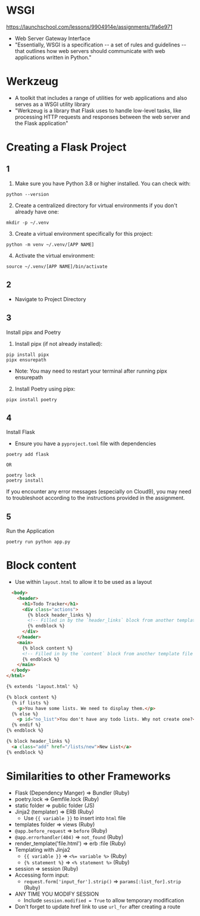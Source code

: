 # WSGI
https://launchschool.com/lessons/9904914e/assignments/1fa6e971

- Web Server Gateway Interface
- "Essentially, WSGI is a specification -- a set of rules and guidelines -- that outlines how web servers should communicate with web applications written in Python."

# Werkzeug
- A toolkit that includes a range of utilities for web applications and also serves as a WSGI utility library
- "Werkzeug is a library that Flask uses to handle low-level tasks, like processing HTTP requests and responses between the web server and the Flask application"

# Creating a Flask Project

## 1

1.  Make sure you have Python 3.8 or higher installed. You can check with:
   
```
python --version
```

2.  Create a centralized directory for virtual environments if you don't already have one:

```   
mkdir -p ~/.venv
```

3.  Create a virtual environment specifically for this project:

```
python -m venv ~/.venv/[APP NAME]
```

4.  Activate the virtual environment:
```       
source ~/.venv/[APP NAME]/bin/activate
```  
        
## 2
- Navigate to Project Directory

## 3
Install pipx and Poetry

1.  Install pipx (if not already installed):

```
pip install pipx
pipx ensurepath
```

- Note: You may need to restart your terminal after running pipx ensurepath

2.  Install Poetry using pipx:

```   
pipx install poetry
```

## 4
Install Flask

- Ensure you have a `pyproject.toml` file with dependencies

```
poetry add flask

OR

poetry lock
poetry install
```
If you encounter any error messages (especially on Cloud9), you may need to troubleshoot according to the instructions provided in the assignment.

## 5
Run the Application

```
poetry run python app.py
```

# Block content

- Use within `layout.html` to allow it to be used as a layout

```html
  <body>
    <header>
      <h1>Todo Tracker</h1>
      <div class="actions">
        {% block header_links %}
        <!-- Filled in by the `header_links` block from another template file -->
        {% endblock %}
      </div>
    </header>
    <main>
      {% block content %}
      <!-- Filled in by the `content` block from another template file -->
      {% endblock %}
    </main>
  </body>
</html>
```

```html
{% extends 'layout.html' %}

{% block content %}
  {% if lists %}
    <p>You have some lists. We need to display them.</p>
  {% else %}
    <p id="no_list">You don't have any todo lists. Why not create one?</p>
  {% endif %}
{% endblock %}

{% block header_links %}
  <a class="add" href="/lists/new">New List</a>
{% endblock %}
```

# Similarities to other Frameworks

- Flask (Dependency Manger) => Bundler (Ruby)
- poetry.lock => Gemfile.lock (Ruby)
- static folder => public folder (JS)
- Jinja2 (templater) => ERB (Ruby)
    - Use `{{ variable }}` to insert into `html` file
- templates folder => views (Ruby)
- `@app.before_request` => `before` (Ruby)
- `@app.errorhandler(404)` => `not_found` (Ruby)
- render_template('file.html') => erb :file (Ruby)
- Templating with Jinja2
    - `{{ variable }}` => `<%= variable %>` (Ruby)
    - `{% statement %}` => `<% statement %>` (Ruby)
- session => session (Ruby)
- Accessing form input:
    - `request.form['input_for'].strip()` => `params[:list_for].strip` (Ruby)
- ANY TIME YOU MODIFY SESSION
    - Include `session.modified = True` to allow temporary modification
- Don't forget to update href link to use `url_for` after creating a route